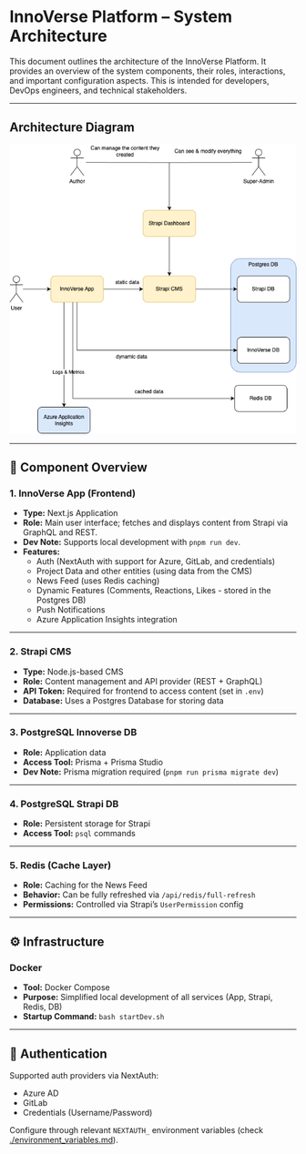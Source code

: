 # InnoVerse Platform – System Architecture

This document outlines the architecture of the InnoVerse Platform. It provides an overview of the system components, their roles, interactions, and important configuration aspects. This is intended for developers, DevOps engineers, and technical stakeholders.

---

## Architecture Diagram

![InnoVerse Architecture](./innoplatform.png)

---

## 🧩 Component Overview

### 1. InnoVerse App (Frontend)

- **Type:** Next.js Application
- **Role:** Main user interface; fetches and displays content from Strapi via GraphQL and REST.
- **Dev Note:** Supports local development with `pnpm run dev`.
- **Features:**
  - Auth (NextAuth with support for Azure, GitLab, and credentials)
  - Project Data and other entities (using data from the CMS)
  - News Feed (uses Redis caching)
  - Dynamic Features (Comments, Reactions, Likes - stored in the Postgres DB)
  - Push Notifications
  - Azure Application Insights integration

---

### 2. Strapi CMS

- **Type:** Node.js-based CMS
- **Role:** Content management and API provider (REST + GraphQL)
- **API Token:** Required for frontend to access content (set in `.env`)
- **Database:** Uses a Postgres Database for storing data

---

### 3. PostgreSQL Innoverse DB

- **Role:** Application data
- **Access Tool:** Prisma + Prisma Studio
- **Dev Note:** Prisma migration required (`pnpm run prisma migrate dev`)

---

### 4. PostgreSQL Strapi DB

- **Role:** Persistent storage for Strapi
- **Access Tool:** `psql` commands

---

### 5. Redis (Cache Layer)

- **Role:** Caching for the News Feed
- **Behavior:** Can be fully refreshed via `/api/redis/full-refresh`
- **Permissions:** Controlled via Strapi’s `UserPermission` config

---

## ⚙️ Infrastructure

### Docker

- **Tool:** Docker Compose
- **Purpose:** Simplified local development of all services (App, Strapi, Redis, DB)
- **Startup Command:** `bash startDev.sh`

---

## 🔐 Authentication

Supported auth providers via NextAuth:

- Azure AD
- GitLab
- Credentials (Username/Password)

Configure through relevant `NEXTAUTH_` environment variables (check [./environment_variables.md](../environment_variables.md)).
